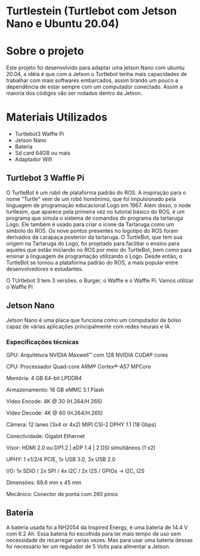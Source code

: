# Turtlestein (Turtlebot com Jetson Nano e Ubuntu 20.04)

# Sobre o projeto

Este projeto foi desenvolvido para adaptar uma jetson Nano com ubuntu 20.04, a idéia é que com a Jetson o Turtlebot tenha mais capacidades de trabalhar com mais softwares embarcados, assim tirando um pouco a dependência de estar sempre com um computador conectado. Assim a maioria dos códigos vão ser rodados dentro da Jetson.

# Materiais Utilizados
- Turtlebot3 Waffle Pi
- Jetson Nano
- Bateria
- Sd card 64GB ou mais
- Adaptador Wifi

## Turtlebot 3 Waffle Pi

O TurtleBot é um robô de plataforma padrão do ROS. A inspiração para o nome "Turtle" vem de um robô homônimo, que foi impulsionado pela linguagem de programação educacional Logo em 1967. Além disso, o node turtlesim, que aparece pela primeira vez no tutorial básico do ROS, é um programa que simula o sistema de comandos do programa da tartaruga Logo. Ele também é usado para criar o ícone da Tartaruga como um símbolo do ROS. Os nove pontos presentes no logotipo do ROS foram derivados da carapaça posterior da tartaruga. O TurtleBot, que tem sua origem na Tartaruga do Logo, foi projetado para facilitar o ensino para aqueles que estão iniciando no ROS por meio do TurtleBot, bem como para ensinar a linguagem de programação utilizando o Logo. Desde então, o TurtleBot se tornou a plataforma padrão do ROS, a mais popular entre desenvolvedores e estudantes.

O TUrtlebot 3 tem 3 versões. o Burger, o Waffle e o Waffle Pi. Vamos utilizar o Waffle Pi

## Jetson Nano

Jetson Nano é uma placa que funciona como um computador de bolso capaz de várias aplicações principalmente com redes neurais e IA. 

### Especificações técnicas

GPU:  Arquitetura NVIDIA Maxwell™ com 128 NVIDIA CUDA® cores

CPU:  Processador Quad-core ARM® Cortex®-A57 MPCore

Memória:  4 GB 64-bit LPDDR4

Armazenamento:  16 GB eMMC 5.1 Flash

Video Encode:  4K @ 30 (H.264/H.265)

Video Decode:  4K @ 60 (H.264/H.265)

Câmera:  12 lanes (3x4 or 4x2) MIPI CSI-2 DPHY 1.1 (18 Gbps)

Conectividade:  Gigabit Ethernet

Visor: HDMI 2.0 ou DP1.2 | eDP 1.4 | 2 DSI simultâneos (1 x2)

UPHY: 1 x1/2/4 PCIE, 1x USB 3.0, 3x USB 2.0

I/O: 1x SDIO / 2x SPI / 4x I2C / 2x I2S / GPIOs -> I2C, I2S

Dimensões: 69.6 mm x 45 mm

Mecânico: Conector de ponta com 260 pinos

## Bateria

A bateria usada foi a NH2054 da Inspired Energy, é uma bateria de 14.4 V com 6.2 Ah. Essa bateria foi escolhida para ter mais tempo de uso sem necessidade de recarregar varias vezes. Mas para usar uma bateria dessas foi necessário ter um regulador de 5 Volts para alimentar a Jetson. 
